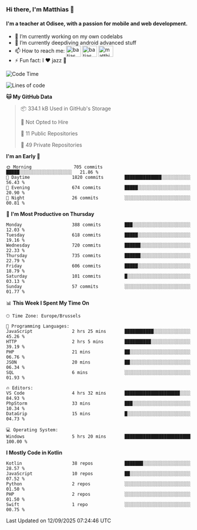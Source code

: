 ### Hi there, I'm Matthias 👋

#### I'm a teacher at Odisee, with a passion for mobile and web development.

- 🔭 I’m currently working on my own codelabs
- 🌱 I’m currently deepdiving android advanced stuff
- 📫 How to reach me: <a href="https://dev.to/batjas" target="_blank"><img align="center" src="https://raw.githubusercontent.com/rahuldkjain/github-profile-readme-generator/master/src/images/icons/Social/devto.svg" alt="batjas" height="30" width="40" /></a>
<a href="https://twitter.com/batjas" target="_blank"><img align="center" src="https://raw.githubusercontent.com/rahuldkjain/github-profile-readme-generator/master/src/images/icons/Social/twitter.svg" alt="batjas" height="30" width="40" /></a>
<a href="https://linkedin.com/in/matthiasdruwé" target="_blank"><img align="center" src="https://raw.githubusercontent.com/rahuldkjain/github-profile-readme-generator/master/src/images/icons/Social/linked-in-alt.svg" alt="matthiasdruwé" height="30" width="40" /></a>
- ⚡ Fun fact: I ❤ jazz 🎷


<!--START_SECTION:waka-->
![Code Time](http://img.shields.io/badge/Code%20Time-1%2C476%20hrs%2044%20mins-blue)

![Lines of code](https://img.shields.io/badge/From%20Hello%20World%20I%27ve%20Written-8.1%20million%20lines%20of%20code-blue)

**🐱 My GitHub Data** 

> 📦 334.1 kB Used in GitHub's Storage 
 > 
> 🚫 Not Opted to Hire
 > 
> 📜 11 Public Repositories 
 > 
> 🔑 49 Private Repositories 
 > 
**I'm an Early 🐤** 

```text
🌞 Morning                705 commits         █████░░░░░░░░░░░░░░░░░░░░   21.86 % 
🌆 Daytime                1820 commits        ██████████████░░░░░░░░░░░   56.43 % 
🌃 Evening                674 commits         █████░░░░░░░░░░░░░░░░░░░░   20.90 % 
🌙 Night                  26 commits          ░░░░░░░░░░░░░░░░░░░░░░░░░   00.81 % 
```
📅 **I'm Most Productive on Thursday** 

```text
Monday                   388 commits         ███░░░░░░░░░░░░░░░░░░░░░░   12.03 % 
Tuesday                  618 commits         █████░░░░░░░░░░░░░░░░░░░░   19.16 % 
Wednesday                720 commits         ██████░░░░░░░░░░░░░░░░░░░   22.33 % 
Thursday                 735 commits         ██████░░░░░░░░░░░░░░░░░░░   22.79 % 
Friday                   606 commits         █████░░░░░░░░░░░░░░░░░░░░   18.79 % 
Saturday                 101 commits         █░░░░░░░░░░░░░░░░░░░░░░░░   03.13 % 
Sunday                   57 commits          ░░░░░░░░░░░░░░░░░░░░░░░░░   01.77 % 
```


📊 **This Week I Spent My Time On** 

```text
🕑︎ Time Zone: Europe/Brussels

💬 Programming Languages: 
JavaScript               2 hrs 25 mins       ███████████░░░░░░░░░░░░░░   45.26 % 
HTTP                     2 hrs 5 mins        ██████████░░░░░░░░░░░░░░░   39.19 % 
PHP                      21 mins             ██░░░░░░░░░░░░░░░░░░░░░░░   06.76 % 
JSON                     20 mins             ██░░░░░░░░░░░░░░░░░░░░░░░   06.34 % 
SQL                      6 mins              ░░░░░░░░░░░░░░░░░░░░░░░░░   01.93 % 

🔥 Editors: 
VS Code                  4 hrs 32 mins       █████████████████████░░░░   84.93 % 
PhpStorm                 33 mins             ███░░░░░░░░░░░░░░░░░░░░░░   10.34 % 
DataGrip                 15 mins             █░░░░░░░░░░░░░░░░░░░░░░░░   04.73 % 

💻 Operating System: 
Windows                  5 hrs 20 mins       █████████████████████████   100.00 % 
```

**I Mostly Code in Kotlin** 

```text
Kotlin                   38 repos            ███████░░░░░░░░░░░░░░░░░░   28.57 % 
JavaScript               10 repos            ██░░░░░░░░░░░░░░░░░░░░░░░   07.52 % 
Python                   2 repos             ░░░░░░░░░░░░░░░░░░░░░░░░░   01.50 % 
PHP                      2 repos             ░░░░░░░░░░░░░░░░░░░░░░░░░   01.50 % 
Swift                    1 repo              ░░░░░░░░░░░░░░░░░░░░░░░░░   00.75 % 
```




 Last Updated on 12/09/2025 07:24:46 UTC
<!--END_SECTION:waka-->
